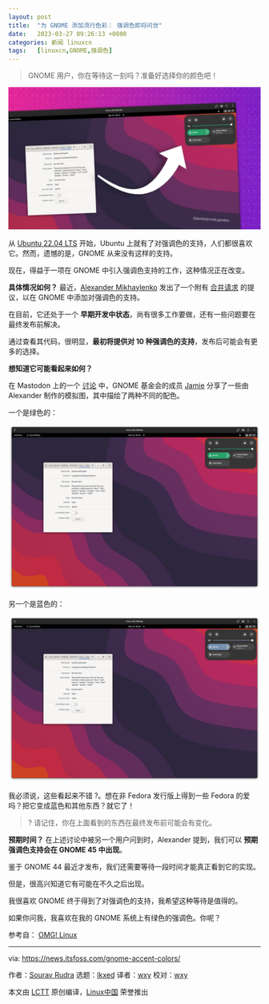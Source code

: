 ```yaml
---
layout: post
title:	"为 GNOME 添加流行色彩： 强调色即将问世"
date:	2023-03-27 09:26:13 +0800 
categories:	新闻 linuxcn 
tags:	[linuxcn,GNOME,强调色]
---
```




> 
> GNOME 用户，你在等待这一刻吗？准备好选择你的颜色吧！
> 
> 
> 


![GNOME 的强调色](/Asserts/Images/album/202303/27/092558szpjzk341lv7zvvg.jpg)


从 [Ubuntu 22.04 LTS](https://news.itsfoss.com/ubuntu-22-04-release/) 开始，Ubuntu 上就有了对强调色的支持，人们都很喜欢它。然而，遗憾的是，GNOME 从来没有这样的支持。


现在，得益于一项在 GNOME 中引入强调色支持的工作，这种情况正在改变。


**具体情况如何？** 最近，[Alexander Mikhaylenko](https://gitlab.gnome.org/exalm?ref=its-foss-news) 发出了一个附有 [合并请求](https://gitlab.gnome.org/GNOME/gnome-shell/-/merge_requests/2715?ref=its-foss-news) 的提议，以在 GNOME 中添加对强调色的支持。


在目前，它还处于一个 **早期开发中状态**，尚有很多工作要做，还有一些问题要在最终发布前解决。


通过查看其代码，很明显，**最初将提供对 10 种强调色的支持**，发布后可能会有更多的选择。


**想知道它可能看起来如何？**


在 Mastodon 上的一个 [讨论](https://crab.garden/@jamie/110063105101806314?ref=its-foss-news) 中，GNOME 基金会的成员 [Jamie](https://crab.garden/@jamie?ref=its-foss-news) 分享了一些由 Alexander 制作的模拟图，其中描绘了两种不同的配色。


一个是绿色的：


![GNOME 即将推出的强调色支持的早期预览](/Asserts/Images/album/202303/27/092613lihq55xvdk55bcqi.png)


另一个是蓝色的：


![GNOME 即将推出的强调色支持的另一个早期预览](/Asserts/Images/album/202303/27/092614mu4fct4q8w52t888.png)


我必须说，这些看起来不错 ?。想在非 Fedora 发行版上得到一些 Fedora 的爱吗？把它变成蓝色和其他东西？就它了！



> 
> ? 请记住，你在上面看到的东西在最终发布前可能会有变化。
> 
> 
> 


**预期时间？** 在上述讨论中被另一个用户问到时，Alexander 提到，我们可以 **预期强调色支持会在 GNOME 45 中出现**。


鉴于 GNOME 44 最近才发布，我们还需要等待一段时间才能真正看到它的实现。


但是，很高兴知道它有可能在不久之后出现。


我很喜欢 GNOME 终于得到了对强调色的支持，我希望这种等待是值得的。


如果你问我，我喜欢在我的 GNOME 系统上有绿色的强调色。你呢？


参考自： [OMG! Linux](https://www.omglinux.com/gnome-accent-colors-are-coming/?ref=its-foss-news)




---


via: <https://news.itsfoss.com/gnome-accent-colors/>


作者：[Sourav Rudra](https://news.itsfoss.com/author/sourav/) 选题：[lkxed](https://github.com/lkxed/) 译者：[wxy](https://github.com/wxy) 校对：[wxy](https://github.com/wxy)


本文由 [LCTT](https://github.com/LCTT/TranslateProject) 原创编译，[Linux中国](https://linux.cn/) 荣誉推出
